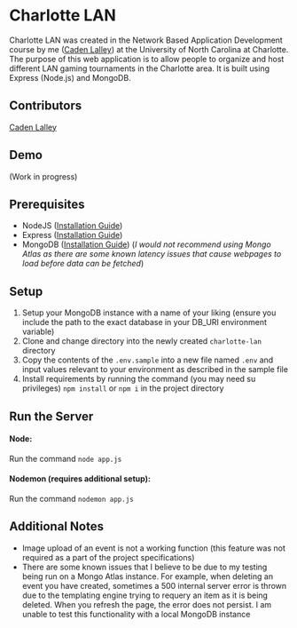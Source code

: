 # Charlotte LAN
Charlotte LAN was created in the Network Based Application Development course by me ([Caden Lalley](https://github.com/cadenlalley)) at the University of North Carolina at Charlotte. The purpose of this web application is to allow people to organize and host different LAN gaming tournaments in the Charlotte area. It is built using Express (Node.js) and MongoDB.

## Contributors
[Caden Lalley](https://github.com/cadenlalley)

## Demo
(Work in progress)

## Prerequisites
* NodeJS (<a href="https://nodejs.org/en/download/package-manager" target="_blank">Installation Guide</a>)
* Express (<a href="https://expressjs.com/en/starter/installing.html" target="_blank">Installation Guide</a>)
* MongoDB (<a href="https://www.mongodb.com/docs/manual/installation/" target="_blank">Installation Guide</a>) (*I would not recommend using Mongo Atlas as there are some known latency issues that cause webpages to load before data can be fetched*)

## Setup
1. Setup your MongoDB instance with a name of your liking (ensure you include the path to the exact database in your DB_URI environment variable)
1. Clone and change directory into the newly created `charlotte-lan` directory
2. Copy the contents of the `.env.sample` into a new file named `.env` and input values relevant to your environment as described in the sample file
3. Install requirements by running the command (you may need su privileges) `npm install` or `npm i` in the project directory 

## Run the Server
#### Node:
Run the command `node app.js`

#### Nodemon (requires additional setup):
Run the command `nodemon app.js`

## Additional Notes
* Image upload of an event is not a working function (this feature was not required as a part of the project specifications)
* There are some known issues that I believe to be due to my testing being run on a Mongo Atlas instance. For example, when deleting an event you have created, sometimes a 500 internal server error is thrown due to the templating engine trying to requery an item as it is being deleted. When you refresh the page, the error does not persist. I am unable to test this functionality with a local MongoDB instance
